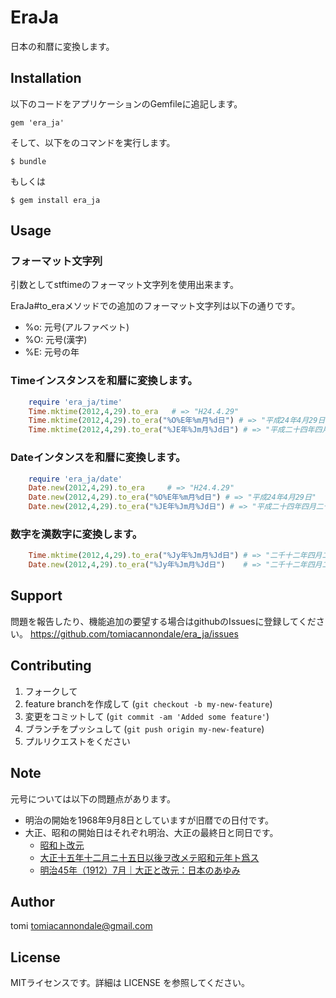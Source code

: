 # EraJa

日本の和暦に変換します。

## Installation

以下のコードをアプリケーションのGemfileに追記します。

    gem 'era_ja'

そして、以下をのコマンドを実行します。

    $ bundle

もしくは

    $ gem install era_ja

## Usage

### フォーマット文字列

引数としてstftimeのフォーマット文字列を使用出来ます。

EraJa#to_eraメソッドでの追加のフォーマット文字列は以下の通りです。

* %o: 元号(アルファベット)
* %O: 元号(漢字)
* %E: 元号の年

### Timeインスタンスを和暦に変換します。

```ruby
	require 'era_ja/time'
	Time.mktime(2012,4,29).to_era   # => "H24.4.29"
	Time.mktime(2012,4,29).to_era("%O%E年%m月%d日") # => "平成24年4月29日"
	Time.mktime(2012,4,29).to_era("%JE年%Jm月%Jd日") # => "平成二十四年四月二十九日"
```

### Dateインタンスを和暦に変換します。

```ruby
	require 'era_ja/date'
	Date.new(2012,4,29).to_era     # => "H24.4.29"
	Date.new(2012,4,29).to_era("%O%E年%m月%d日") # => "平成24年4月29日"
	Date.new(2012,4,29).to_era("%JE年%Jm月%Jd日") # => "平成二十四年四月二十九日"
```

### 数字を漢数字に変換します。 ###


```ruby
	Time.mktime(2012,4,29).to_era("%Jy年%Jm月%Jd日") # => "二千十二年四月二十九日"
	Date.new(2012,4,29).to_era("%Jy年%Jm月%Jd日")    # => "二千十二年四月二十九日"
```

## Support

問題を報告したり、機能追加の要望する場合はgithubのIssuesに登録してください。 https://github.com/tomiacannondale/era_ja/issues

## Contributing

1. フォークして
2. feature branchを作成して (`git checkout -b my-new-feature`)
3. 変更をコミットして (`git commit -am 'Added some feature'`)
4. ブランチをプッシュして (`git push origin my-new-feature`)
5. プルリクエストをください

## Note

元号については以下の問題点があります。

* 明治の開始を1968年9月8日としていますが旧暦での日付です。
* 大正、昭和の開始日はそれぞれ明治、大正の最終日と同日です。
  * [昭和ト改元](http://ja.wikisource.org/wiki/%e6%98%ad%e5%92%8c%e3%83%88%e6%94%b9%e5%85%83)
  * [大正十五年十二月ニ十五日以後ヲ改メテ昭和元年ト爲ス](http://ja.wikisource.org/wiki/%e5%a4%a7%e6%ad%a3%e5%8d%81%e4%ba%94%e5%b9%b4%e5%8d%81%e4%ba%8c%e6%9c%88%e3%83%8b%e5%8d%81%e4%ba%94%e6%97%a5%e4%bb%a5%e5%be%8c%e3%83%b2%e6%94%b9%e3%83%a1%e3%83%86%e6%98%ad%e5%92%8c%e5%85%83%e5%b9%b4%e3%83%88%e7%88%b2%e3%82%b9)
  * [明治45年（1912）7月｜大正と改元：日本のあゆみ](http://www.archives.go.jp/ayumi/kobetsu/m45_1912_01.html)

## Author

tomi tomiacannondale@gmail.com

## License

MITライセンスです。詳細は LICENSE を参照してください。

